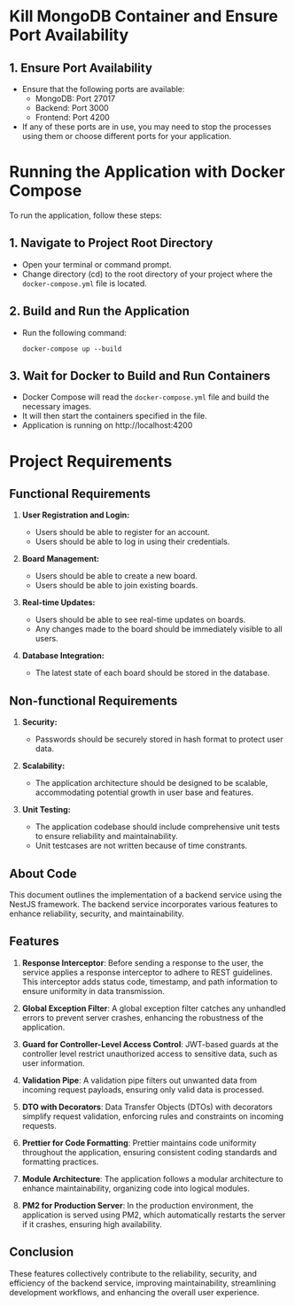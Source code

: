 # Kill MongoDB Container and Ensure Port Availability

## 1. Ensure Port Availability
   - Ensure that the following ports are available:
     - MongoDB: Port 27017
     - Backend: Port 3000
     - Frontend: Port 4200
   - If any of these ports are in use, you may need to stop the processes using them or choose different ports for your application.


# Running the Application with Docker Compose

To run the application, follow these steps:

## 1. Navigate to Project Root Directory
   - Open your terminal or command prompt.
   - Change directory (cd) to the root directory of your project where the `docker-compose.yml` file is located.



## 2. Build and Run the Application
   - Run the following command:
     ```
     docker-compose up --build
     ```

## 3. Wait for Docker to Build and Run Containers
   - Docker Compose will read the `docker-compose.yml` file and build the necessary images.
   - It will then start the containers specified in the file.
   - Application is running on http://localhost:4200

# Project Requirements

## Functional Requirements
1. **User Registration and Login:**
   - Users should be able to register for an account.
   - Users should be able to log in using their credentials.

2. **Board Management:**
   - Users should be able to create a new board.
   - Users should be able to join existing boards.

3. **Real-time Updates:**
   - Users should be able to see real-time updates on boards.
   - Any changes made to the board should be immediately visible to all users.

4. **Database Integration:**
   - The latest state of each board should be stored in the database.

## Non-functional Requirements
1. **Security:**
   - Passwords should be securely stored in hash format to protect user data.

2. **Scalability:**
   - The application architecture should be designed to be scalable, accommodating potential growth in user base and features.

3. **Unit Testing:**
   - The application codebase should include comprehensive unit tests to ensure reliability and maintainability.
   - Unit testcases are not written because of time constrants.




## About Code
This document outlines the implementation of a backend service using the NestJS framework. The backend service incorporates various features to enhance reliability, security, and maintainability.

## Features
1. **Response Interceptor**: Before sending a response to the user, the service applies a response interceptor to adhere to REST guidelines. This interceptor adds status code, timestamp, and path information to ensure uniformity in data transmission.
   
2. **Global Exception Filter**: A global exception filter catches any unhandled errors to prevent server crashes, enhancing the robustness of the application.

3. **Guard for Controller-Level Access Control**: JWT-based guards at the controller level restrict unauthorized access to sensitive data, such as user information.

4. **Validation Pipe**: A validation pipe filters out unwanted data from incoming request payloads, ensuring only valid data is processed.

5. **DTO with Decorators**: Data Transfer Objects (DTOs) with decorators simplify request validation, enforcing rules and constraints on incoming requests.

6. **Prettier for Code Formatting**: Prettier maintains code uniformity throughout the application, ensuring consistent coding standards and formatting practices.

7. **Module Architecture**: The application follows a modular architecture to enhance maintainability, organizing code into logical modules.

8. **PM2 for Production Server**: In the production environment, the application is served using PM2, which automatically restarts the server if it crashes, ensuring high availability.

## Conclusion
These features collectively contribute to the reliability, security, and efficiency of the backend service, improving maintainability, streamlining development workflows, and enhancing the overall user experience.
